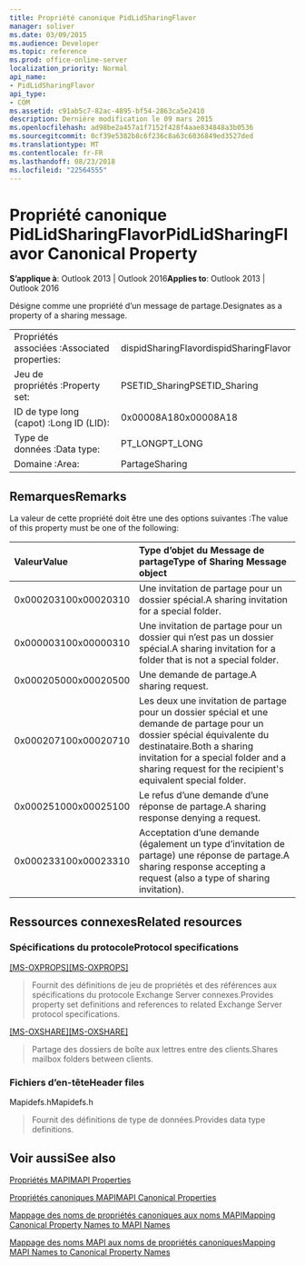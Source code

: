 ```yaml
---
title: Propriété canonique PidLidSharingFlavor
manager: soliver
ms.date: 03/09/2015
ms.audience: Developer
ms.topic: reference
ms.prod: office-online-server
localization_priority: Normal
api_name:
- PidLidSharingFlavor
api_type:
- COM
ms.assetid: c91ab5c7-82ac-4895-bf54-2863ca5e2410
description: Dernière modification le 09 mars 2015
ms.openlocfilehash: ad98be2a457a1f7152f428f4aae834848a3b0536
ms.sourcegitcommit: 0cf39e5382b8c6f236c8a63c6036849ed3527ded
ms.translationtype: MT
ms.contentlocale: fr-FR
ms.lasthandoff: 08/23/2018
ms.locfileid: "22564555"
---
```

# <a name="pidlidsharingflavor-canonical-property"></a><span data-ttu-id="6607c-103">Propriété canonique PidLidSharingFlavor</span><span class="sxs-lookup"><span data-stu-id="6607c-103">PidLidSharingFlavor Canonical Property</span></span>

  
  
<span data-ttu-id="6607c-104">**S’applique à**: Outlook 2013 | Outlook 2016</span><span class="sxs-lookup"><span data-stu-id="6607c-104">**Applies to**: Outlook 2013 | Outlook 2016</span></span> 
  
<span data-ttu-id="6607c-105">Désigne comme une propriété d’un message de partage.</span><span class="sxs-lookup"><span data-stu-id="6607c-105">Designates as a property of a sharing message.</span></span>
  
|||
|:-----|:-----|
|<span data-ttu-id="6607c-106">Propriétés associées :</span><span class="sxs-lookup"><span data-stu-id="6607c-106">Associated properties:</span></span>  <br/> |<span data-ttu-id="6607c-107">dispidSharingFlavor</span><span class="sxs-lookup"><span data-stu-id="6607c-107">dispidSharingFlavor</span></span>  <br/> |
|<span data-ttu-id="6607c-108">Jeu de propriétés :</span><span class="sxs-lookup"><span data-stu-id="6607c-108">Property set:</span></span>  <br/> |<span data-ttu-id="6607c-109">PSETID_Sharing</span><span class="sxs-lookup"><span data-stu-id="6607c-109">PSETID_Sharing</span></span>  <br/> |
|<span data-ttu-id="6607c-110">ID de type long (capot) :</span><span class="sxs-lookup"><span data-stu-id="6607c-110">Long ID (LID):</span></span>  <br/> |<span data-ttu-id="6607c-111">0x00008A18</span><span class="sxs-lookup"><span data-stu-id="6607c-111">0x00008A18</span></span>  <br/> |
|<span data-ttu-id="6607c-112">Type de données :</span><span class="sxs-lookup"><span data-stu-id="6607c-112">Data type:</span></span>  <br/> |<span data-ttu-id="6607c-113">PT_LONG</span><span class="sxs-lookup"><span data-stu-id="6607c-113">PT_LONG</span></span>  <br/> |
|<span data-ttu-id="6607c-114">Domaine :</span><span class="sxs-lookup"><span data-stu-id="6607c-114">Area:</span></span>  <br/> |<span data-ttu-id="6607c-115">Partage</span><span class="sxs-lookup"><span data-stu-id="6607c-115">Sharing</span></span>  <br/> |
   
## <a name="remarks"></a><span data-ttu-id="6607c-116">Remarques</span><span class="sxs-lookup"><span data-stu-id="6607c-116">Remarks</span></span>

<span data-ttu-id="6607c-117">La valeur de cette propriété doit être une des options suivantes :</span><span class="sxs-lookup"><span data-stu-id="6607c-117">The value of this property must be one of the following:</span></span>
  
|<span data-ttu-id="6607c-118">**Valeur**</span><span class="sxs-lookup"><span data-stu-id="6607c-118">**Value**</span></span>|<span data-ttu-id="6607c-119">**Type d’objet du Message de partage**</span><span class="sxs-lookup"><span data-stu-id="6607c-119">**Type of Sharing Message object**</span></span>|
|:-----|:-----|
|<span data-ttu-id="6607c-120">0x00020310</span><span class="sxs-lookup"><span data-stu-id="6607c-120">0x00020310</span></span>  <br/> |<span data-ttu-id="6607c-121">Une invitation de partage pour un dossier spécial.</span><span class="sxs-lookup"><span data-stu-id="6607c-121">A sharing invitation for a special folder.</span></span>  <br/> |
|<span data-ttu-id="6607c-122">0x00000310</span><span class="sxs-lookup"><span data-stu-id="6607c-122">0x00000310</span></span>  <br/> |<span data-ttu-id="6607c-123">Une invitation de partage pour un dossier qui n’est pas un dossier spécial.</span><span class="sxs-lookup"><span data-stu-id="6607c-123">A sharing invitation for a folder that is not a special folder.</span></span>  <br/> |
|<span data-ttu-id="6607c-124">0x00020500</span><span class="sxs-lookup"><span data-stu-id="6607c-124">0x00020500</span></span>  <br/> |<span data-ttu-id="6607c-125">Une demande de partage.</span><span class="sxs-lookup"><span data-stu-id="6607c-125">A sharing request.</span></span>  <br/> |
|<span data-ttu-id="6607c-126">0x00020710</span><span class="sxs-lookup"><span data-stu-id="6607c-126">0x00020710</span></span>  <br/> |<span data-ttu-id="6607c-127">Les deux une invitation de partage pour un dossier spécial et une demande de partage pour un dossier spécial équivalente du destinataire.</span><span class="sxs-lookup"><span data-stu-id="6607c-127">Both a sharing invitation for a special folder and a sharing request for the recipient's equivalent special folder.</span></span>  <br/> |
|<span data-ttu-id="6607c-128">0x00025100</span><span class="sxs-lookup"><span data-stu-id="6607c-128">0x00025100</span></span>  <br/> |<span data-ttu-id="6607c-129">Le refus d’une demande d’une réponse de partage.</span><span class="sxs-lookup"><span data-stu-id="6607c-129">A sharing response denying a request.</span></span>  <br/> |
|<span data-ttu-id="6607c-130">0x00023310</span><span class="sxs-lookup"><span data-stu-id="6607c-130">0x00023310</span></span>  <br/> |<span data-ttu-id="6607c-131">Acceptation d’une demande (également un type d’invitation de partage) une réponse de partage.</span><span class="sxs-lookup"><span data-stu-id="6607c-131">A sharing response accepting a request (also a type of sharing invitation).</span></span>  <br/> |
   
## <a name="related-resources"></a><span data-ttu-id="6607c-132">Ressources connexes</span><span class="sxs-lookup"><span data-stu-id="6607c-132">Related resources</span></span>

### <a name="protocol-specifications"></a><span data-ttu-id="6607c-133">Spécifications du protocole</span><span class="sxs-lookup"><span data-stu-id="6607c-133">Protocol specifications</span></span>

<span data-ttu-id="6607c-134">[[MS-OXPROPS]](http://msdn.microsoft.com/library/f6ab1613-aefe-447d-a49c-18217230b148%28Office.15%29.aspx)</span><span class="sxs-lookup"><span data-stu-id="6607c-134">[[MS-OXPROPS]](http://msdn.microsoft.com/library/f6ab1613-aefe-447d-a49c-18217230b148%28Office.15%29.aspx)</span></span>
  
> <span data-ttu-id="6607c-135">Fournit des définitions de jeu de propriétés et des références aux spécifications du protocole Exchange Server connexes.</span><span class="sxs-lookup"><span data-stu-id="6607c-135">Provides property set definitions and references to related Exchange Server protocol specifications.</span></span>
    
<span data-ttu-id="6607c-136">[[MS-OXSHARE]](http://msdn.microsoft.com/library/e4e5bd27-d5e0-43f9-a6ea-550876724f3d%28Office.15%29.aspx)</span><span class="sxs-lookup"><span data-stu-id="6607c-136">[[MS-OXSHARE]](http://msdn.microsoft.com/library/e4e5bd27-d5e0-43f9-a6ea-550876724f3d%28Office.15%29.aspx)</span></span>
  
> <span data-ttu-id="6607c-137">Partage des dossiers de boîte aux lettres entre des clients.</span><span class="sxs-lookup"><span data-stu-id="6607c-137">Shares mailbox folders between clients.</span></span>
    
### <a name="header-files"></a><span data-ttu-id="6607c-138">Fichiers d’en-tête</span><span class="sxs-lookup"><span data-stu-id="6607c-138">Header files</span></span>

<span data-ttu-id="6607c-139">Mapidefs.h</span><span class="sxs-lookup"><span data-stu-id="6607c-139">Mapidefs.h</span></span>
  
> <span data-ttu-id="6607c-140">Fournit des définitions de type de données.</span><span class="sxs-lookup"><span data-stu-id="6607c-140">Provides data type definitions.</span></span>
    
## <a name="see-also"></a><span data-ttu-id="6607c-141">Voir aussi</span><span class="sxs-lookup"><span data-stu-id="6607c-141">See also</span></span>



[<span data-ttu-id="6607c-142">Propriétés MAPI</span><span class="sxs-lookup"><span data-stu-id="6607c-142">MAPI Properties</span></span>](mapi-properties.md)
  
[<span data-ttu-id="6607c-143">Propriétés canoniques MAPI</span><span class="sxs-lookup"><span data-stu-id="6607c-143">MAPI Canonical Properties</span></span>](mapi-canonical-properties.md)
  
[<span data-ttu-id="6607c-144">Mappage des noms de propriétés canoniques aux noms MAPI</span><span class="sxs-lookup"><span data-stu-id="6607c-144">Mapping Canonical Property Names to MAPI Names</span></span>](mapping-canonical-property-names-to-mapi-names.md)
  
[<span data-ttu-id="6607c-145">Mappage des noms MAPI aux noms de propriétés canoniques</span><span class="sxs-lookup"><span data-stu-id="6607c-145">Mapping MAPI Names to Canonical Property Names</span></span>](mapping-mapi-names-to-canonical-property-names.md)

